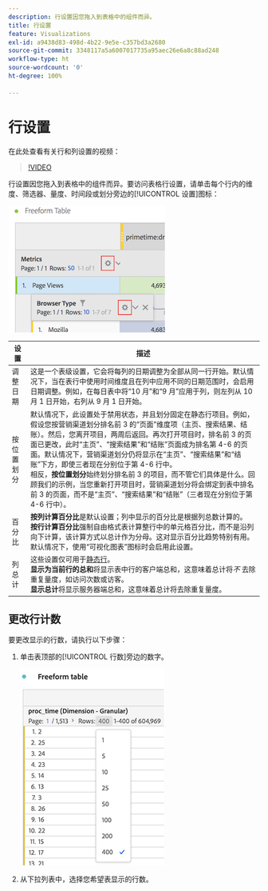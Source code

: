 ```yaml
---
description: 行设置因您拖入到表格中的组件而异。
title: 行设置
feature: Visualizations
exl-id: a9438d83-498d-4b22-9e5e-c357bd3a2680
source-git-commit: 3348117a5a6007017735a95aec26e6a8c88ad248
workflow-type: ht
source-wordcount: '0'
ht-degree: 100%

---
```


# 行设置

在此处查看有关行和列设置的视频：

>[!VIDEO](https://video.tv.adobe.com/v/40382/?quality=12)

行设置因您拖入到表格中的组件而异。要访问表格行设置，请单击每个行内的维度、筛选器、量度、时间段或划分旁边的[!UICONTROL 设置]图标：

![](assets/row-settings.png)

| 设置 | 描述 |
| --- | --- |
| 调整日期 | 这是一个表级设置，它会将每列的日期调整为全部从同一行开始。默认情况下，当在表行中使用时间维度且在列中应用不同的日期范围时，会启用日期调整。例如，在每日表中将“10 月”和“9 月”应用于列，则左列从 10 月 1 日开始，右列从 9 月 1 日开始。 |
| 按位置划分 | 默认情况下，此设置处于禁用状态，并且划分固定在静态行项目。例如，假设您按营销渠道划分排名前 3 的“页面”维度项（主页、搜索结果、结账）。然后，您离开项目，两周后返回。再次打开项目时，排名前 3 的页面已更改，此时“主页”、“搜索结果”和“结账”页面成为排名第 4-6 的页面。默认情况下，营销渠道划分仍将显示在“主页”、“搜索结果”和“结账”下方，即使三者现在分别位于第 4-6 行中。<br>相反，**按位置划分**&#x200B;始终划分排名前 3 的项目，而不管它们具体是什么。回顾我们的示例，当您重新打开项目时，营销渠道划分将会绑定到表中排名前 3 的页面，而不是“主页”、“搜索结果”和“结账”（三者现在分别位于第 4-6 行中）。 |
| 百分比 | **按列计算百分比**&#x200B;是默认设置；列中显示的百分比是根据列总数计算的。<br>**按行计算百分比**&#x200B;强制自由格式表计算整行中的单元格百分比，而不是沿列向下计算，该计算方式以总计作为分母。这对显示百分比趋势特别有用。默认情况下，使用“可视化图表”图标时会启用此设置。 |
| 列总计 | 这些设置仅可用于[静态行](/help/analysis-workspace/visualizations/freeform-table/column-row-settings/manual-vs-dynamic-rows.md)。<br> **显示为当前行的总和**&#x200B;将显示表中行的客户端总和，这意味着总计将&#x200B;*不* 去除重复量度，如访问次数或访客。<br> **显示总计**&#x200B;将显示服务器端总和，这意味着总计将去除重复量度。 |

## 更改行计数

要更改显示的行数，请执行以下步骤：

1. 单击表顶部的[!UICONTROL 行数]旁边的数字。

   ![](assets/row-number.png)

1. 从下拉列表中，选择您希望表显示的行数。
